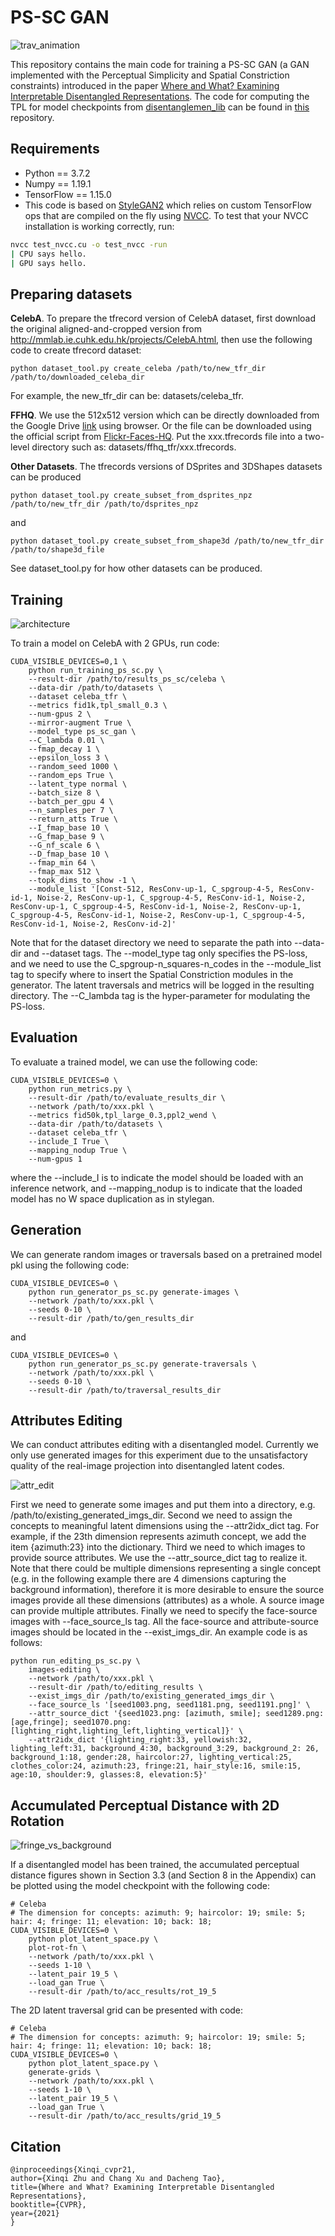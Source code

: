 # PS-SC GAN

![trav_animation](./imgs/traversals.gif)

This repository contains the main code for training a PS-SC GAN
(a GAN implemented with the Perceptual Simplicity and Spatial Constriction
constraints) introduced in the paper
[Where and What? Examining Interpretable Disentangled Representations](https://arxiv.org/abs/2104.05622).
The code for computing the TPL for model checkpoints from
[disentanglemen_lib](https://github.com/google-research/disentanglement_lib)
can be found in [this](https://github.com/zhuxinqimac/TPL-Evaluate) repository.

## Requirements

* Python == 3.7.2
* Numpy == 1.19.1
* TensorFlow == 1.15.0
* This code is based on [StyleGAN2](https://github.com/NVlabs/stylegan2) which
relies on custom TensorFlow ops that are compiled on the fly using
[NVCC](https://docs.nvidia.com/cuda/cuda-compiler-driver-nvcc/index.html).
To test that your NVCC installation is working correctly, run:

```.bash
nvcc test_nvcc.cu -o test_nvcc -run
| CPU says hello.
| GPU says hello.
```

## Preparing datasets

**CelebA**.
To prepare the tfrecord version of CelebA dataset, first download the original aligned-and-cropped version
from http://mmlab.ie.cuhk.edu.hk/projects/CelebA.html, then use the following code to
create tfrecord dataset:
```
python dataset_tool.py create_celeba /path/to/new_tfr_dir /path/to/downloaded_celeba_dir
```
For example, the new_tfr_dir can be: datasets/celeba_tfr.

**FFHQ**.
We use the 512x512 version which can be directly downloaded from
the Google Drive [link](https://drive.google.com/u/0/uc?export=download&confirm=aAOF&id=1M-ulhD5h-J7sqSy5Y1njUY_80LPcrv3V)
using browser. Or the file can be downloaded using the official script from
[Flickr-Faces-HQ](https://github.com/NVlabs/ffhq-dataset).
Put the xxx.tfrecords file into a two-level directory such as: datasets/ffhq_tfr/xxx.tfrecords.

**Other Datasets**.
The tfrecords versions of DSprites and 3DShapes datasets can be produced
```
python dataset_tool.py create_subset_from_dsprites_npz /path/to/new_tfr_dir /path/to/dsprites_npz
```
and
```
python dataset_tool.py create_subset_from_shape3d /path/to/new_tfr_dir /path/to/shape3d_file
```
See dataset_tool.py for how other datasets can be produced.

## Training

![architecture](./imgs/architecture.jpg)

To train a model on CelebA with 2 GPUs, run code:
```
CUDA_VISIBLE_DEVICES=0,1 \
    python run_training_ps_sc.py \
    --result-dir /path/to/results_ps_sc/celeba \
    --data-dir /path/to/datasets \
    --dataset celeba_tfr \
    --metrics fid1k,tpl_small_0.3 \
    --num-gpus 2 \
    --mirror-augment True \
    --model_type ps_sc_gan \
    --C_lambda 0.01 \
    --fmap_decay 1 \
    --epsilon_loss 3 \
    --random_seed 1000 \
    --random_eps True \
    --latent_type normal \
    --batch_size 8 \
    --batch_per_gpu 4 \
    --n_samples_per 7 \
    --return_atts True \
    --I_fmap_base 10 \
    --G_fmap_base 9 \
    --G_nf_scale 6 \
    --D_fmap_base 10 \
    --fmap_min 64 \
    --fmap_max 512 \
    --topk_dims_to_show -1 \
    --module_list '[Const-512, ResConv-up-1, C_spgroup-4-5, ResConv-id-1, Noise-2, ResConv-up-1, C_spgroup-4-5, ResConv-id-1, Noise-2, ResConv-up-1, C_spgroup-4-5, ResConv-id-1, Noise-2, ResConv-up-1, C_spgroup-4-5, ResConv-id-1, Noise-2, ResConv-up-1, C_spgroup-4-5, ResConv-id-1, Noise-2, ResConv-id-2]'
```
Note that for the dataset directory we need to separate
the path into --data-dir and --dataset tags.
The --model_type tag only specifies the PS-loss, and
we need to use the C_spgroup-n_squares-n_codes in the --module_list tag
to specify where to insert the Spatial Constriction modules in the generator.
The latent traversals and metrics will be logged in the resulting directory.
The --C_lambda tag is the hyper-parameter for modulating the PS-loss.

## Evaluation
To evaluate a trained model, we can use the following code:
```
CUDA_VISIBLE_DEVICES=0 \
    python run_metrics.py \
    --result-dir /path/to/evaluate_results_dir \
    --network /path/to/xxx.pkl \
    --metrics fid50k,tpl_large_0.3,ppl2_wend \
    --data-dir /path/to/datasets \
    --dataset celeba_tfr \
    --include_I True \
    --mapping_nodup True \
    --num-gpus 1
```
where the --include_I is to indicate the model should be loaded with an
inference network, and --mapping_nodup is to indicate that the loaded model
has no W space duplication as in stylegan.

## Generation
We can generate random images or traversals based on a pretrained model pkl
using the following code:
```
CUDA_VISIBLE_DEVICES=0 \
    python run_generator_ps_sc.py generate-images \
    --network /path/to/xxx.pkl \
    --seeds 0-10 \
    --result-dir /path/to/gen_results_dir
```
and
```
CUDA_VISIBLE_DEVICES=0 \
    python run_generator_ps_sc.py generate-traversals \
    --network /path/to/xxx.pkl \
    --seeds 0-10 \
    --result-dir /path/to/traversal_results_dir
```

## Attributes Editing
We can conduct attributes editing with a disentangled model.
Currently we only use generated images for this experiment due to the
unsatisfactory quality of the real-image projection into
disentangled latent codes.

![attr_edit](./imgs/attr_grid_light.jpg)

First we need to generate some images and put them into a directory,
e.g. /path/to/existing_generated_imgs_dir.
Second we need to assign the concepts to meaningful latent dimensions
using the --attr2idx_dict tag. For example, if the 23th dimension
represents azimuth concept, we add the item {azimuth:23} into the dictionary.
Third we need to which images to provide source attributes. We use the
--attr_source_dict tag to realize it. Note that there could be multiple
dimensions representing a single concept (e.g. in the following example
there  are 4 dimensions capturing the background information),
therefore it is more desirable to ensure the source images provide all
these dimensions (attributes) as a whole.
A source image can provide multiple attributes.
Finally we need to specify the face-source images with --face_source_ls tag.
All the face-source and attribute-source images should be located in the
--exist_imgs_dir.
An example code is as follows:
```
python run_editing_ps_sc.py \
    images-editing \
    --network /path/to/xxx.pkl \
    --result-dir /path/to/editing_results \
    --exist_imgs_dir /path/to/existing_generated_imgs_dir \
    --face_source_ls '[seed1003.png, seed1181.png, seed1191.png]' \
    --attr_source_dict '{seed1023.png: [azimuth, smile]; seed1289.png: [age,fringe]; seed1070.png: [lighting_right,lighting_left,lighting_vertical]}' \
    --attr2idx_dict '{lighting_right:33, yellowish:32, lighting_left:31, background_4:30, background_3:29, background_2: 26, background_1:18, gender:28, haircolor:27, lighting_vertical:25, clothes_color:24, azimuth:23, fringe:21, hair_style:16, smile:15, age:10, shoulder:9, glasses:8, elevation:5}'
```

## Accumulated Perceptual Distance with 2D Rotation

![fringe_vs_background](./imgs/fringe_vs_back.jpg)

If a disentangled model has been trained,
the accumulated perceptual distance figures shown in Section 3.3 (and Section 8 in the Appendix)
can be plotted using the model checkpoint with the following code:
```
# Celeba
# The dimension for concepts: azimuth: 9; haircolor: 19; smile: 5; hair: 4; fringe: 11; elevation: 10; back: 18;
CUDA_VISIBLE_DEVICES=0 \
    python plot_latent_space.py \
    plot-rot-fn \
    --network /path/to/xxx.pkl \
    --seeds 1-10 \
    --latent_pair 19_5 \
    --load_gan True \
    --result-dir /path/to/acc_results/rot_19_5
```
The 2D latent traversal grid can be presented with code:
```
# Celeba
# The dimension for concepts: azimuth: 9; haircolor: 19; smile: 5; hair: 4; fringe: 11; elevation: 10; back: 18;
CUDA_VISIBLE_DEVICES=0 \
    python plot_latent_space.py \
    generate-grids \
    --network /path/to/xxx.pkl \
    --seeds 1-10 \
    --latent_pair 19_5 \
    --load_gan True \
    --result-dir /path/to/acc_results/grid_19_5
```

## Citation
```
@inproceedings{Xinqi_cvpr21,
author={Xinqi Zhu and Chang Xu and Dacheng Tao},
title={Where and What? Examining Interpretable Disentangled Representations},
booktitle={CVPR},
year={2021}
}
```
